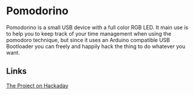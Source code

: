 # Pomodorino
Pomodorino is a small USB device with a full color RGB LED. It main use is to help you to keep track of your time management when using the pomodoro technique, but since it uses an Arduino compatible USB Bootloader you can freely and happily hack the thing to do whatever you want.

## Links

[The Project on Hackaday](https://hackaday.io/project/8196-pomodorino)